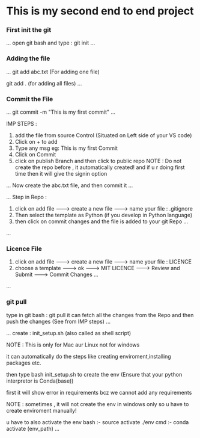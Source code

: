 # This is my second end to end project

### First init the git
...
open git bash and type : git init
...

### Adding the file 
...
git add abc.txt (For adding one file)

git add . (for adding all files)
...

### Commit the File 
...
git commit -m "This is my first commit"
...

IMP STEPS : 
1. add the file from source Control (Situated on Left side of your VS code)
2. Click on + to add 
3. Type any msg eg: This is my first Commit
4. Click on Commit
5. click on publish Branch and then click to public repo
NOTE : Do not create the repo before , it automatically created!
and if u r doing first time then it will give the signin option

...
Now create the abc.txt file, and then commit it
...

...
Step in Repo : 
1. click on add file ---> create a new file ---> name your file : .gitignore
2. Then select the template as Python (if you develop in Python language)
3. then click on commit changes and the file is added to your git Repo
...

...
### Licence File
1. click on add file ---> create a new file ---> name your file : LICENCE
2. choose a template ---> ok ---> MIT LICENCE ---> Review and Submit ---> Commit Changes
...

...
### git pull
type in git bash : git pull 
it can fetch all the changes from the Repo
and then push the changes (See from IMP steps)
...

...
create : init_setup.sh  (also called as shell script)

NOTE : This is only for Mac aur Linux not for windows

it can automatically do the steps like creating enviroment,installing packages etc.

then type bash init_setup.sh to create the env (Ensure that your python interpretor is Conda(base))

first it will show error in requirements bcz we cannot add any requirements 

NOTE : sometimes , it will not create the env in windows only 
so u have to create enviroment manually!

u have to also activate the env
bash :- source activate ./env
cmd :- conda activate (env_path)
...